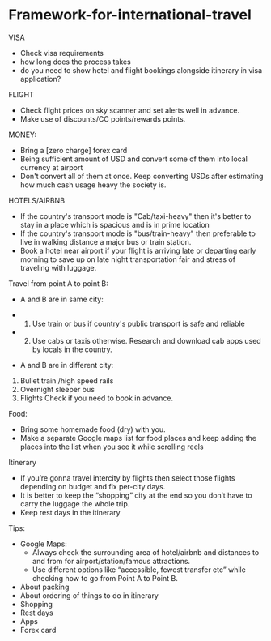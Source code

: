 # Framework-for-international-travel

VISA
- Check visa requirements
- how long does the process takes
- do you need to show hotel and flight bookings alongside itinerary in visa application?

FLIGHT
- Check flight prices on sky scanner and set alerts well in advance.
- Make use of discounts/CC points/rewards points.

MONEY:
- Bring a [zero charge] forex card 
- Being sufficient amount of USD and convert some of them into local currency at airport 
- Don't convert all of them at once. Keep converting USDs after estimating how much cash usage heavy the society is.

HOTELS/AIRBNB
- If the country's transport mode is "Cab/taxi-heavy" then it's better to stay in a place which is spacious and is in prime location
- If the country's transport mode is "bus/train-heavy" then preferable to live in walking distance a major bus or train station.
- Book a hotel near airport if your flight is arriving late or departing early morning to save up on late night transportation fair and stress of traveling with luggage.

Travel from point A to point B:

- A and B are in same city:
- 1) Use train or bus if country's public transport is safe and reliable 
- 2) Use cabs or taxis otherwise. Research and download cab apps used by locals in the country.

- A and B are in different city:
1. Bullet train /high speed rails
2. Overnight sleeper bus
3. Flights
Check if you need to book in advance.

Food:
- Bring some homemade food (dry) with you.
- Make a separate Google maps list for food places and keep adding the places into the list when you see it while scrolling reels

Itinerary
- If you’re gonna travel intercity by flights then select those flights depending on budget and fix per-city days.
- It is better to keep the “shopping” city at the end so you don’t have to carry the luggage the whole trip.
- Keep rest days in the itinerary

Tips:
- Google Maps:
    - Always check the surrounding area of hotel/airbnb and distances to and from for airport/station/famous attractions.
    - Use different options like “accessible, fewest transfer etc” while checking how to go from Point A to Point B.
- About packing
- About ordering of things to do in itinerary
- Shopping
- Rest days
- Apps
- Forex card
